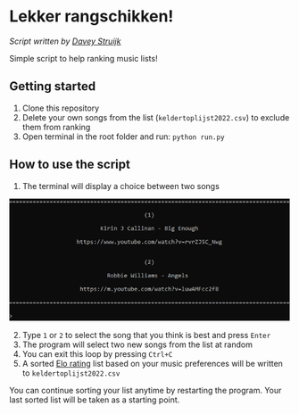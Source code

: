 # Lekker rangschikken!
_Script written by [Davey Struijk](https://github.com/daveystruijk)_

Simple script to help ranking music lists!

## Getting started

1. Clone this repository
2. Delete your own songs from the list (`keldertoplijst2022.csv`) to exclude them from ranking 
3. Open terminal in the root folder and run: `python run.py`

## How to use the script

1. The terminal will display a choice between two songs

![](demo.png)

2. Type `1` or `2` to select the song that you think is best and press `Enter`
3. The program will select two new songs from the list at random
4. You can exit this loop by pressing `Ctrl+C`
5. A sorted [Elo rating](https://en.wikipedia.org/wiki/Elo_rating_system) list based on your music preferences will be written to `keldertoplijst2022.csv`

You can continue sorting your list anytime by restarting the program. Your last sorted list will be taken as a starting point.
